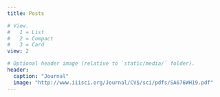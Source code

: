 ```yaml
---
title: Posts

# View.
#   1 = List
#   2 = Compact
#   3 = Card
view: 2

# Optional header image (relative to `static/media/` folder).
header:
  caption: "Journal"
  image: "http://www.iiisci.org/Journal/CV$/sci/pdfs/SA676WH19.pdf"
---
```

